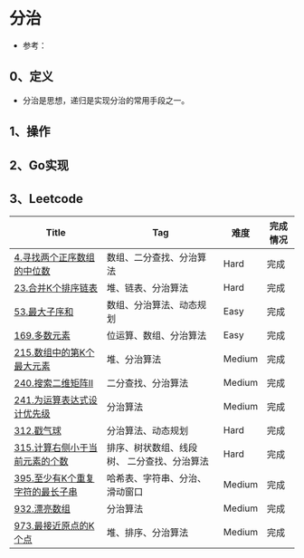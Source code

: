 # 分治

- 参考：

## 0、定义

- 分治是思想，递归是实现分治的常用手段之一。

## 1、操作

## 2、Go实现

## 3、Leetcode

| Title                                                        | Tag                                         | 难度   | 完成情况 |
| ------------------------------------------------------------ | ------------------------------------------- | ------ | -------- |
| [4.寻找两个正序数组的中位数](https://leetcode-cn.com/problems/median-of-two-sorted-arrays/) | 数组、二分查找、分治算法                    | Hard   | 完成     |
| [23.合并K个排序链表](https://leetcode-cn.com/problems/merge-k-sorted-lists/) | 堆、链表、分治算法                          | Hard   | 完成     |
| [53.最大子序和](https://leetcode-cn.com/problems/maximum-subarray) | 数组、分治算法、动态规划                    | Easy   | 完成     |
| [169.多数元素](https://leetcode-cn.com/problems/majority-element) | 位运算、数组、分治算法                      | Easy   | 完成     |
| [215.数组中的第K个最大元素](https://leetcode-cn.com/problems/kth-largest-element-in-an-array/) | 堆、分治算法                                | Medium | 完成     |
| [240.搜索二维矩阵II](https://leetcode-cn.com/problems/search-a-2d-matrix-ii/) | 二分查找、分治算法                          | Medium | 完成     |
| [241.为运算表达式设计优先级](https://leetcode-cn.com/problems/different-ways-to-add-parentheses/) | 分治算法                                    | Medium | 完成     |
| [312.戳气球](https://leetcode-cn.com/problems/burst-balloons/) | 分治算法、动态规划                          | Hard   | 完成     |
| [315.计算右侧小于当前元素的个数](https://leetcode-cn.com/problems/count-of-smaller-numbers-after-self/) | 排序、树状数组、线段树、 二分查找、分治算法 | Hard   | 完成     |
| [395.至少有K个重复字符的最长子串](https://leetcode-cn.com/problems/longest-substring-with-at-least-k-repeating-characters/) | 哈希表、字符串、分治、滑动窗口              | Medium | 完成     |
| [932.漂亮数组](https://leetcode-cn.com/problems/beautiful-array/) | 分治算法                                    | Medium | 完成     |
| [973.最接近原点的K个点](https://leetcode-cn.com/problems/k-closest-points-to-origin/) | 堆、排序、分治算法                          | Medium | 完成     |

